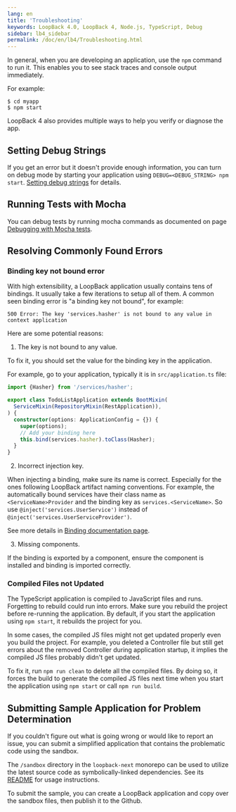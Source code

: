 ```yaml
---
lang: en
title: 'Troubleshooting'
keywords: LoopBack 4.0, LoopBack 4, Node.js, TypeScript, Debug
sidebar: lb4_sidebar
permalink: /doc/en/lb4/Troubleshooting.html
---
```


In general, when you are developing an application, use the `npm` command to run
it. This enables you to see stack traces and console output immediately.

For example:

```
$ cd myapp
$ npm start
```

LoopBack 4 also provides multiple ways to help you verify or diagnose the app.

## Setting Debug Strings

If you get an error but it doesn't provide enough information, you can turn on
debug mode by starting your application using `DEBUG=<DEBUG_STRING> npm start`.
[Setting debug strings](Setting-debug-strings.md) for details.

## Running Tests with Mocha

You can debug tests by running mocha commands as documented on page
[Debugging with Mocha tests](Debugging-tests-with-mocha.md).

## Resolving Commonly Found Errors

### Binding key not bound error

With high extensibility, a LoopBack application usually contains tens of
bindings. It usually take a few iterations to setup all of them. A common seen
binding error is "a binding key not bound", for example:

```
500 Error: The key 'services.hasher' is not bound to any value in context application
```

Here are some potential reasons:

1. The key is not bound to any value.

To fix it, you should set the value for the binding key in the application.

For example, go to your application, typically it is in `src/application.ts`
file:

```ts
import {Hasher} from '/services/hasher';

export class TodoListApplication extends BootMixin(
  ServiceMixin(RepositoryMixin(RestApplication)),
) {
  constructor(options: ApplicationConfig = {}) {
    super(options);
    // Add your binding here
    this.bind(services.hasher).toClass(Hasher);
  }
}
```

2. Incorrect injection key.

When injecting a binding, make sure its name is correct. Especially for the ones
following LoopBack artifact naming conventions. For example, the automatically
bound services have their class name as `<ServiceName>Provider` and the binding
key as `services.<ServiceName>`. So use `@inject('services.UserService')`
instead of `@inject('services.UserServiceProvider')`.

See more details in
[Binding documentation page](https://loopback.io/doc/en/lb4/Binding.html).

3. Missing components.

If the binding is exported by a component, ensure the component is installed and
binding is imported correctly.

### Compiled Files not Updated

The TypeScript application is compiled to JavaScript files and runs. Forgetting
to rebuild could run into errors. Make sure you rebuild the project before
re-running the application. By default, if you start the application using
`npm start`, it rebuilds the project for you.

In some cases, the compiled JS files might not get updated properly even you
build the project. For example, you deleted a Controller file but still get
errors about the removed Controller during application startup, it implies the
compiled JS files probably didn't get updated.

To fix it, run `npm run clean` to delete all the compiled files. By doing so, it
forces the build to generate the compiled JS files next time when you start the
application using `npm start` or call `npm run build`.

## Submitting Sample Application for Problem Determination

If you couldn't figure out what is going wrong or would like to report an issue,
you can submit a simplified application that contains the problematic code using
the sandbox.

The `/sandbox` directory in the `loopback-next` monorepo can be used to utilize
the latest source code as symbolically-linked dependencies. See its
[README](https://github.com/strongloop/loopback-next/tree/master/sandbox) for
usage instructions.

To submit the sample, you can create a LoopBack application and copy over the
sandbox files, then publish it to the Github.
